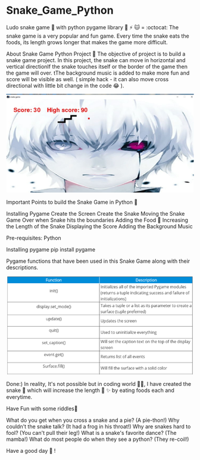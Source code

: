 # Snake_Game_Python

Ludo snake game 🐍 with python pygame library 🐙 ⚡ 🐱 = :octocat:
The snake game is a very popular and fun game. Every time the snake eats the foods, its length grows longer that makes the game more difficult.

About Snake Game Python Project 🐍
The objective of project is to build a snake game project. In this project, the snake can move in horizontal and vertical directionIf the snake touches itself or the border of the game then the game will over. tThe background music is added to make more fun and score will be visible as well. ( simple hack - it can also move cross directional with little bit change in the code 😂 ). 

 ![Snake1](snake1.jpg)

Important Points to build the Snake Game in Python 🙌 

  Installing Pygame
  Create the Screen
  Create the Snake
  Moving the Snake
  Game Over when Snake hits the boundaries
  Adding the Food 🍤
  Increasing the Length of the Snake 
  Displaying the Score
  Adding the Background Music 
  
Pre-requisites:
    Python 
    
Installing pygame 
 pip install pygame

Pygame functions that have been used in this Snake Game along with their descriptions.
  
   ![Description](description.png)

Done:)
In reality, It's not possible but in coding world 👨‍💻,
I have created the snake 🐍 which will increase the length 📏 ✨ by eating foods each and everytime.

Have Fun with some riddles🦖

What do you get when you cross a snake and a pie?
(A pie-thon!) 
Why couldn't the snake talk?
(It had a frog in his throat!) 
Why are snakes hard to fool?
(You can't pull their leg!) 
What is a snake's favorite dance?
(The mamba!) 
What do most people do when they see a python?
(They re-coil!)

Have a good day 🙌 !
